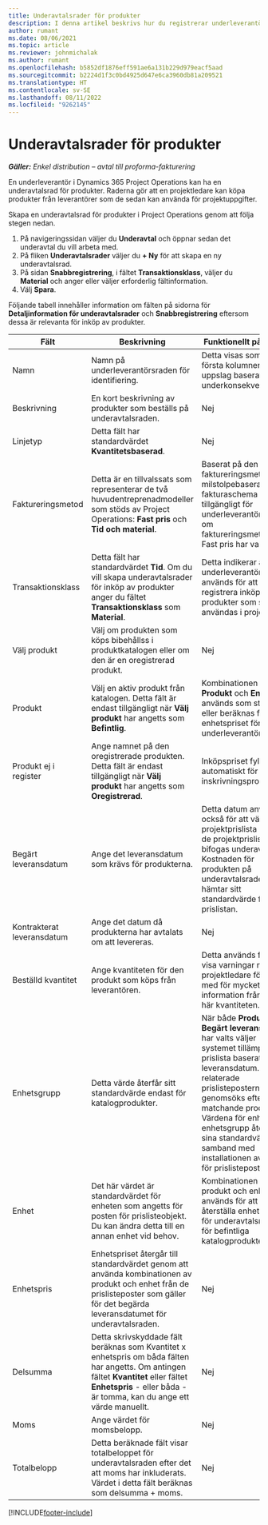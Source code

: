 ```yaml
---
title: Underavtalsrader för produkter
description: I denna artikel beskrivs hur du registrerar underleverantörsrader för produkter och använder de olika fälten för att registrera produktinköp från leverantörer.
author: rumant
ms.date: 08/06/2021
ms.topic: article
ms.reviewer: johnmichalak
ms.author: rumant
ms.openlocfilehash: b5852df1876eff591ae6a131b229d979eacf5aad
ms.sourcegitcommit: b2224d1f3c0bd4925d647e6ca3960db81a209521
ms.translationtype: HT
ms.contentlocale: sv-SE
ms.lasthandoff: 08/11/2022
ms.locfileid: "9262145"
---
```

# <a name="subcontract-lines-for-products"></a>Underavtalsrader för produkter

_**Gäller:** Enkel distribution – avtal till proforma-fakturering_

En underleverantör i Dynamics 365 Project Operations kan ha en underavtalsrad för produkter. Raderna gör att en projektledare kan köpa produkter från leverantörer som de sedan kan använda för projektuppgifter.

Skapa en underavtalsrad för produkter i Project Operations genom att följa stegen nedan.

1. På navigeringssidan väljer du **Underavtal** och öppnar sedan det underavtal du vill arbeta med. 
2. På fliken **Underavtalsrader** väljer du **+ Ny** för att skapa en ny underavtalsrad.
3. På sidan **Snabbregistrering**, i fältet **Transaktionsklass**, väljer du **Material** och anger eller väljer erforderlig fältinformation. 
4. Välj **Spara**.

Följande tabell innehåller information om fälten på sidorna för **Detaljinformation för underavtalsrader** och **Snabbregistrering** eftersom dessa är relevanta för inköp av produkter.

| Fält | Beskrivning | Funktionellt påverkan|
| ----- | ----------- | ----------- |
| Namn | Namn på underleverantörsraden för identifiering. |Detta visas som den första kolumnen i alla uppslag baserat på underkonsekvensrader.
| Beskrivning | En kort beskrivning av produkter som beställs på underavtalsraden. | Nej |
| Linjetyp | Detta fält har standardvärdet **Kvantitetsbaserad**. |Nej |
| Faktureringsmetod | Detta är en tillvalssats som representerar de två huvudentreprenadmodeller som stöds av Project Operations: **Fast pris** och **Tid och material**. | Baserat på den valda faktureringsmetoden milstolpebaserat fakturaschema görs tillgängligt för underleverantörsrader om faktureringsmetoden Fast pris har valts. |
| Transaktionsklass |Detta fält har standardvärdet **Tid**. Om du vill skapa underavtalsrader för inköp av produkter anger du fältet **Transaktionsklass** som **Material**.  | Detta indikerar att underleverantörsraden används för att registrera inköp av produkter som ska användas i projekt. |
| Välj produkt | Välj om produkten som köps bibehållss i produktkatalogen eller om den är en oregistrerad produkt. |Nej |
| Produkt | Välj en aktiv produkt från katalogen. Detta fält är endast tillgängligt när **Välj produkt** har angetts som **Befintlig**. |Kombinationen av **Produkt** och **Enhet** används som standard eller beräknas för enhetspriset för underleverantörsraden.
| Produkt ej i register | Ange namnet på den oregistrerade produkten. Detta fält är endast tillgängligt när **Välj produkt** har angetts som **Oregistrerad**.  |Inköpspriset fylls inte i automatiskt för inskrivningsprodukter.|
| Begärt leveransdatum | Ange det leveransdatum som krävs för produkterna.| Detta datum används också för att välja en projektprislista bland de projektprislistor som bifogas underavtalet. Kostnaden för produkten på underavtalsraden hämtar sitt standardvärde från den prislistan. |
| Kontrakterat leveransdatum | Ange det datum då produkterna har avtalats om att levereras.  |Nej|
| Beställd kvantitet | Ange kvantiteten för den produkt som köps från leverantören.| Detta används för att visa varningar när en projektledare förser med för mycket information från den här kvantiteten.|
| Enhetsgrupp | Detta värde återfår sitt standardvärde endast för katalogprodukter. |När både **Produkt** och **Begärt leveransdatum** har valts väljer systemet tillämpbar prislista baserat på leveransdatum. De relaterade prislisteposterna genomsöks efter den matchande produkten. Värdena för enhet och enhetsgrupp återgår till sina standardvärden i samband med installationen av posten för prislistepost. |
| Enhet | Det här värdet är standardvärdet för enheten som angetts för posten för prislisteobjekt. Du kan ändra detta till en annan enhet vid behov.| Kombinationen av produkt och enhet används för att återställa enhetspriset för underavtalsraden för befintliga katalogprodukter. |
| Enhetspris | Enhetspriset återgår till standardvärdet genom att använda kombinationen av produkt och enhet från de prislisteposter som gäller för det begärda leveransdatumet för underavtalsraden.  |Nej |
| Delsumma | Detta skrivskyddade fält beräknas som Kvantitet x enhetspris om båda fälten har angetts. Om antingen fältet **Kvantitet** eller fältet **Enhetspris** - eller båda - är tomma, kan du ange ett värde manuellt.  |Nej |
| Moms | Ange värdet för momsbelopp. |Nej |
| Totalbelopp | Detta beräknade fält visar totalbeloppet för underavtalsraden efter det att moms har inkluderats. Värdet i detta fält beräknas som delsumma + moms. |Nej |


[!INCLUDE[footer-include](../../includes/footer-banner.md)]
